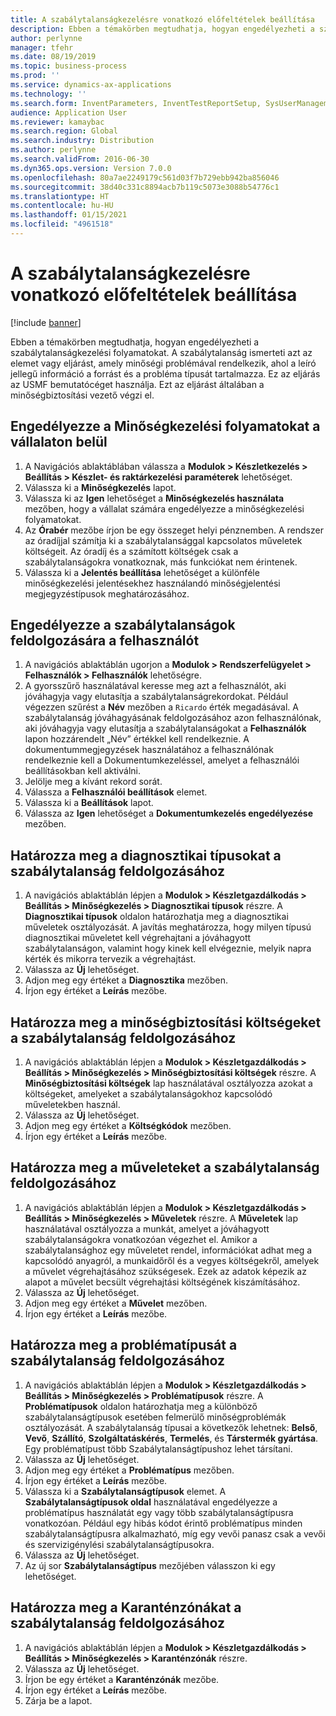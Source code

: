 ```yaml
---
title: A szabálytalanságkezelésre vonatkozó előfeltételek beállítása
description: Ebben a témakörben megtudhatja, hogyan engedélyezheti a szabálytalanságkezelési folyamatokat.
author: perlynne
manager: tfehr
ms.date: 08/19/2019
ms.topic: business-process
ms.prod: ''
ms.service: dynamics-ax-applications
ms.technology: ''
ms.search.form: InventParameters, InventTestReportSetup, SysUserManagement, SysUserSetup, InventTestDiagnosticType, InventTestMiscCharges, InventTestOperation, InventProblemType, InventProblemTypeSetup, InventQuarantineZone
audience: Application User
ms.reviewer: kamaybac
ms.search.region: Global
ms.search.industry: Distribution
ms.author: perlynne
ms.search.validFrom: 2016-06-30
ms.dyn365.ops.version: Version 7.0.0
ms.openlocfilehash: 80a7ae2249179c561d03f7b729ebb942ba856046
ms.sourcegitcommit: 38d40c331c8894acb7b119c5073e3088b54776c1
ms.translationtype: HT
ms.contentlocale: hu-HU
ms.lasthandoff: 01/15/2021
ms.locfileid: "4961518"
---
```

# <a name="set-up-prerequisites-for-nonconformance-management"></a>A szabálytalanságkezelésre vonatkozó előfeltételek beállítása

[!include [banner](../../includes/banner.md)]

Ebben a témakörben megtudhatja, hogyan engedélyezheti a szabálytalanságkezelési folyamatokat. A szabálytalanság ismerteti azt az elemet vagy eljárást, amely minőségi problémával rendelkezik, ahol a leíró jellegű információ a forrást és a probléma típusát tartalmazza. Ez az eljárás az USMF bemutatócéget használja. Ezt az eljárást általában a minőségbiztosítási vezető végzi el.


## <a name="enable-quality-management-processes-within-the-company"></a>Engedélyezze a Minőségkezelési folyamatokat a vállalaton belül
1. A Navigációs ablaktáblában válassza a **Modulok > Készletkezelés > Beállítás > Készlet- és raktárkezelési paraméterek** lehetőséget.
2. Válassza ki a **Minőségkezelés** lapot.
3. Válassza ki az **Igen** lehetőséget a **Minőségkezelés használata** mezőben, hogy a vállalat számára engedélyezze a minőségkezelési folyamatokat.
4. Az **Órabér** mezőbe írjon be egy összeget helyi pénznemben. A rendszer az óradíjjal számítja ki a szabálytalansággal kapcsolatos műveletek költségeit. Az óradíj és a számított költségek csak a szabálytalanságokra vonatkoznak, más funkciókat nem érintenek.  
5. Válassza ki a **Jelentés beállítása** lehetőséget a különféle minőségkezelési jelentésekhez használandó minőségjelentési megjegyzéstípusok meghatározásához.

## <a name="enable-user-for-nonconformance-processing"></a>Engedélyezze a szabálytalanságok feldolgozására a felhasználót
1. A navigációs ablaktáblán ugorjon a **Modulok > Rendszerfelügyelet > Felhasználók > Felhasználók** lehetőségre. 
2. A gyorsszűrő használatával keresse meg azt a felhasználót, aki jóváhagyja vagy elutasítja a szabálytalanságrekordokat. Például végezzen szűrést a **Név** mezőben a `Ricardo` érték megadásával. A szabálytalanság jóváhagyásának feldolgozásához azon felhasználónak, aki jóváhagyja vagy elutasítja a szabálytalanságokat a **Felhasználók** lapon hozzárendelt „Név” értékkel kell rendelkeznie. A dokumentummegjegyzések használatához a felhasználónak rendelkeznie kell a Dokumentumkezeléssel, amelyet a felhasználói beállításokban kell aktiválni.  
3. Jelölje meg a kívánt rekord sorát.
4. Válassza a **Felhasználói beállítások** elemet.
5. Válassza ki a **Beállítások** lapot.
6. Válassza az **Igen** lehetőséget a **Dokumentumkezelés engedélyezése** mezőben.

## <a name="define-diagnostic-types-for-nonconformance-processing"></a>Határozza meg a diagnosztikai típusokat a szabálytalanság feldolgozásához
1. A navigációs ablaktáblán lépjen a **Modulok > Készletgazdálkodás > Beállítás > Minőségkezelés > Diagnosztikai típusok** részre. A **Diagnosztikai típusok** oldalon határozhatja meg a diagnosztikai műveletek osztályozását. A javítás meghatározza, hogy milyen típusú diagnosztikai műveletet kell végrehajtani a jóváhagyott szabálytalanságon, valamint hogy kinek kell elvégeznie, melyik napra kérték és mikorra tervezik a végrehajtást.  
2. Válassza az **Új** lehetőséget.
3. Adjon meg egy értéket a **Diagnosztika** mezőben.
4. Írjon egy értéket a **Leírás** mezőbe.

## <a name="define-quality-charges-for-nonconformance-processing"></a>Határozza meg a minőségbiztosítási költségeket a szabálytalanság feldolgozásához
1. A navigációs ablaktáblán lépjen a **Modulok > Készletgazdálkodás > Beállítás > Minőségkezelés > Minőségbiztosítási költségek** részre. A **Minőségbiztosítási költségek** lap használatával osztályozza azokat a költségeket, amelyeket a szabálytalanságokhoz kapcsolódó műveletekben használ.  
2. Válassza az **Új** lehetőséget.
3. Adjon meg egy értéket a **Költségkódok** mezőben.
4. Írjon egy értéket a **Leírás** mezőbe.

## <a name="define-the-operations-for-nonconformance-processing"></a>Határozza meg a műveleteket a szabálytalanság feldolgozásához
1. A navigációs ablaktáblán lépjen a **Modulok > Készletgazdálkodás > Beállítás > Minőségkezelés > Műveletek** részre. A **Műveletek** lap használatával osztályozza a munkát, amelyet a jóváhagyott szabálytalanságokra vonatkozóan végezhet el. Amikor a szabálytalansághoz egy műveletet rendel, információkat adhat meg a kapcsolódó anyagról, a munkaidőről és a vegyes költségekről, amelyek a művelet végrehajtásához szükségesek. Ezek az adatok képezik az alapot a művelet becsült végrehajtási költségének kiszámításához.  
2. Válassza az **Új** lehetőséget.
3. Adjon meg egy értéket a **Művelet** mezőben.
4. Írjon egy értéket a **Leírás** mezőbe.

## <a name="define-problem-types-for-nonconformance-processing"></a>Határozza meg a problématípusát a szabálytalanság feldolgozásához
1. A navigációs ablaktáblán lépjen a **Modulok > Készletgazdálkodás > Beállítás > Minőségkezelés > Problématípusok** részre. A **Problématípusok** oldalon határozhatja meg a különböző szabálytalanságtípusok esetében felmerülő minőségproblémák osztályozását. A szabálytalanság típusai a következők lehetnek: **Belső**, **Vevő**, **Szállító**, **Szolgáltatáskérés**, **Termelés**, és **Társtermék gyártása**. Egy problématípust több Szabálytalanságtípushoz lehet társítani.  
2. Válassza az **Új** lehetőséget.
3. Adjon meg egy értéket a **Problématípus** mezőben.
4. Írjon egy értéket a **Leírás** mezőbe.
5. Válassza ki a **Szabálytalanságtípusok** elemet. A **Szabálytalanságtípusok oldal** használatával engedélyezze a problématípus használatát egy vagy több szabálytalanságtípusra vonatkozóan. Például egy hibás kódot érintő problématípus minden szabálytalanságtípusra alkalmazható, míg egy vevői panasz csak a vevői és szervizigénylési szabálytalanságtípusokra.  
6. Válassza az **Új** lehetőséget.
7. Az új sor **Szabálytalanságtípus** mezőjében válasszon ki egy lehetőséget.

## <a name="define-quarantine-zones-for-nonconformance-processing"></a>Határozza meg a Karanténzónákat a szabálytalanság feldolgozásához
1. A navigációs ablaktáblán lépjen a **Modulok > Készletgazdálkodás > Beállítás > Minőségkezelés > Karanténzónák** részre.
2. Válassza az **Új** lehetőséget.
3. Írjon be egy értéket a **Karanténzónák** mezőbe.
4. Írjon egy értéket a **Leírás** mezőbe.
5. Zárja be a lapot.

